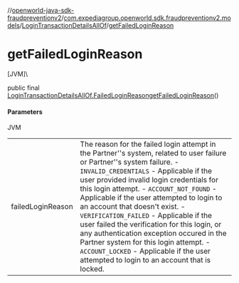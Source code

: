 //[openworld-java-sdk-fraudpreventionv2](../../../index.md)/[com.expediagroup.openworld.sdk.fraudpreventionv2.models](../index.md)/[LoginTransactionDetailsAllOf](index.md)/[getFailedLoginReason](get-failed-login-reason.md)

# getFailedLoginReason

[JVM]\

public final [LoginTransactionDetailsAllOf.FailedLoginReason](-failed-login-reason/index.md)[getFailedLoginReason](get-failed-login-reason.md)()

#### Parameters

JVM

| | |
|---|---|
| failedLoginReason | The reason for the failed login attempt in the Partner''s system, related to user failure or Partner''s system failure. - `INVALID_CREDENTIALS` - Applicable if the user provided invalid login credentials for this login attempt. - `ACCOUNT_NOT_FOUND` - Applicable if the user attempted to login to an account that doesn't exist. - `VERIFICATION_FAILED` - Applicable if the user failed the verification for this login, or any authentication exception occured in the Partner system for this login attempt. - `ACCOUNT_LOCKED` - Applicable if the user attempted to login to an account that is locked. |

